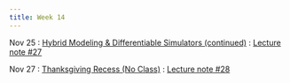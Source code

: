 ```yaml
---
title: Week 14
---
```


Nov 25
: [Hybrid Modeling & Differentiable Simulators (continued)](https://boguoporousmedia.github.io/HWRS504-2025Fall/lecture/)
  : [Lecture note #27](https://boguoporousmedia.github.io/HWRS504-2025Fall/lecture/)

Nov 27
: [Thanksgiving Recess (No Class)](https://boguoporousmedia.github.io/HWRS504-2025Fall/lecture/)
  : [Lecture note #28](https://boguoporousmedia.github.io/HWRS504-2025Fall/lecture/)

